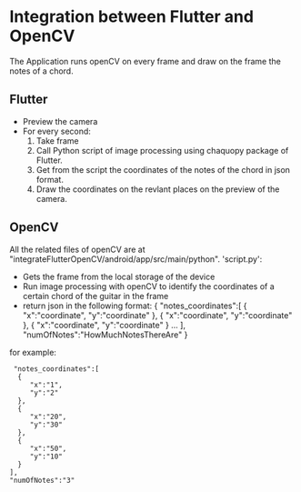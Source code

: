 # Integration between Flutter and OpenCV

The Application runs openCV on every frame and draw on the frame the notes of a chord.

## Flutter
- Preview the camera
- For every second:
  1. Take frame
  2. Call Python script of image processing using chaquopy package of Flutter.
  3. Get from the script the coordinates of the notes of the chord in json format.
  4. Draw the coordinates on the revlant places on the preview of the camera.

## OpenCV
All the related files of openCV are at "integrateFlutterOpenCV/android/app/src/main/python".
'script.py':
  - Gets the frame from the local storage of the device
  - Run image processing with openCV to identify the coordinates of a certain chord of the guitar in the frame
  - return json in the following format:
  {
   "notes_coordinates":[
      {
         "x":"coordinate",
         "y":"coordinate"
      },
      {
         "x":"coordinate",
         "y":"coordinate"
      },
      {
         "x":"coordinate",
         "y":"coordinate"
      }
      ...
   ],
   "numOfNotes":"HowMuchNotesThereAre"
  }
  
  for example:
     
     "notes_coordinates":[
      {
         "x":"1",
         "y":"2"
      },
      {
         "x":"20",
         "y":"30"
      },
      {
         "x":"50",
         "y":"10"
      }
    ],
    "numOfNotes":"3"
    
  
  

